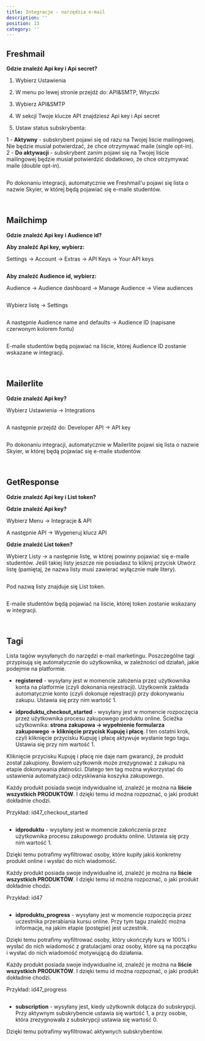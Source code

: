 ```yaml
---
title: Integracje - narzędzia e-mail
description: ''
position: 13
category: ''
---
```


## Freshmail

**Gdzie znaleźć Api key i Api secret?**

1. Wybierz Ustawienia

2. W menu po lewej stronie przejdź do: API&SMTP, Wtyczki

3. Wybierz API&SMTP

4. W sekcji Twoje klucze API znajdziesz Api key i Api secret

5. Ustaw status subskrybenta:

1 - **Aktywny** - subskrybent pojawi się od razu na Twojej liście mailingowej. Nie będzie musiał potwierdzać, że chce otrzymywać maile (single opt-in).<br>
2 - **Do aktywacji** - subskrybent zanim pojawi się na Twojej liście mailingowej będzie musiał potwierdzić dodatkowo, że chce otrzymywać maile (double opt-in).

<img src="/img/screen-freshmail-api.jpg" alt=""/>

Po dokonaniu integracji, automatycznie we Freshmail'u pojawi się lista o nazwie Skyier, w której będą pojawiać się e-maile studentów.

<br>

## Mailchimp

**Gdzie znaleźć Api key i Audience id?**

**Aby znaleźć Api key, wybierz:**

Settings -> Account -> Extras -> API Keys -> Your API keys

<img src="/img/screen-mailchimp-8.jpg" alt=""/>

**Aby znaleźć Audience id, wybierz:**

Audience -> Audience dashboard -> Manage Audience -> View audiences

<img src="/img/screen-mailchimp-5.jpg" alt=""/>

Wybierz listę -> Settings

<img src="/img/screen-mailchimp-6.jpg" alt=""/>

A następnie Audience name and defaults -> Audience ID (napisane czerwonym kolorem fontu)

<img src="/img/screen-mailchimp-7.jpg" alt=""/>

E-maile studentów będą pojawiać na liście, której Audience ID zostanie wskazane w integracji.

<br>

## Mailerlite

**Gdzie znaleźć Api key?**

Wybierz Ustawienia -> Integrations

<img src="/img/screen-mailerlite-1.jpg" alt=""/>

A następnie przejdź do: Developer API -> API key

<img src="/img/screen-mailerlite-2.jpg" alt=""/>

Po dokonaniu integracji, automatycznie w Mailerlite pojawi się lista o nazwie Skyier, w której będą pojawiać się e-maile studentów.

<br>

## GetResponse

**Gdzie znaleźć Api key i List token?**

**Gdzie znaleźć Api key?**

Wybierz Menu -> Integracje & API
<img src="/img/screen-getresponse-1.jpg" alt=""/>

A następnie API -> Wygeneruj klucz API

**Gdzie znaleźć List token?**

Wybierz Listy -> a następnie listę, w której powinny pojawiać się e-maile studentów. Jeśli takiej listy jeszcze nie posiadasz to kliknij przycisk Utwórz listę (pamiętaj, że nazwa listy musi zawierać wyłącznie małe litery).

<img src="/img/screen-getresponse-2.jpg" alt=""/>

Pod nazwą listy znajduje się List token.

<img src="/img/screen-getresponse-3.jpg" alt=""/>

E-maile studentów będą pojawiać na liście, której token zostanie wskazany w integracji.

<br>

## Tagi

Lista tagów wysyłanych do narzędzi e-mail marketingu. Poszczególne tagi przypisują się automatycznie do użytkownika, w zależności od działań, jakie podejmie na platformie. 

- **registered** - wysyłany jest w momencie założenia przez użytkownika konta na platformie (czyli dokonania rejestracji). Użytkownik zakłada automatycznie konto (czyli dokonuje rejestracji) przy dokonywaniu zakupu. Ustawia się przy nim wartość 1.

- **idproduktu_checkout_started** - wysyłany jest w momencie rozpoczęcia przez użytkownika procesu zakupowego produktu online. Ścieżka użytkownika: **strona zakupowa -> wypełnienie formularza zakupowego -> kliknięcie przycisk Kupuję i płacę**. I ten ostatni krok, czyli kliknięcie przycisku Kupuję i płacę aktywuje wysłanie tego tagu. Ustawia się przy nim wartość 1.

Kliknięcie przycisku Kupuję i płacę nie daje nam gwarancji, że produkt został zakupiony. Bowiem użytkownik może zrezygnować z zakupu na etapie dokonywania płatności. Dlatego ten tag można wykorzystać do ustawienia automatyzacji odzyskiwania koszyka zakupowego. 

Każdy produkt posiada swoje indywidualne id, znaleźć je można na **liście wszystkich PRODUKTÓW**. I dzięki temu id można rozpoznać, o jaki produkt dokładnie chodzi.

Przykład: id47_checkout_started

<img src="/img/screen-tag-1.png" alt=""/>

- **idproduktu** - wysyłany jest w momencie zakończenia przez użytkownika procesu zakupowego produktu online. Ustawia się przy nim wartość 1.

Dzięki temu potrafimy wyfiltrować osoby, które kupiły jakiś konkretny produkt online i wysłać do nich wiadomość.

Każdy produkt posiada swoje indywidualne id, znaleźć je można na **liście wszystkich PRODUKTÓW**. I dzięki temu id można rozpoznać, o jaki produkt dokładnie chodzi.

Przykład: id47

<img src="/img/screen-tag-1.png" alt=""/>

- **idproduktu_progress** - wysyłany jest w momencie rozpoczęcia przez uczestnika przerabiania kursu online. Przy tym tagu znaleźć można informacje, na jakim etapie (postępie) jest uczestnik.

Dzięki temu potrafimy wyfiltrować osoby, który ukończyły kurs w 100% i wysłać do nich wiadomość z gratulacjami oraz osoby, które są na początku i wysłać do nich wiadomość motywującą do działania.

Każdy produkt posiada swoje indywidualne id, znaleźć je można na **liście wszystkich PRODUKTÓW**. I dzięki temu id można rozpoznać, o jaki produkt dokładnie chodzi.

Przykład: id47_progress

<img src="/img/screen-tag-1.png" alt=""/>

- **subscription** - wysyłany jest, kiedy użytkownik dołącza do subskrypcji. Przy aktywnym subskrybencie ustawia się wartość 1, a przy osobie, która zrezygnowała z subskrypcji ustawia się wartość 0. 

Dzięki temu potrafimy wyfiltrować aktywnych subskrybentów. 